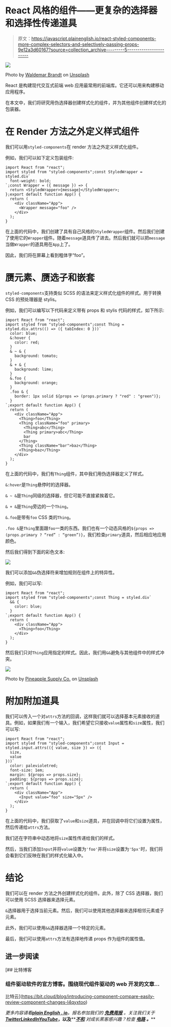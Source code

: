 # React 风格的组件——更复杂的选择器和选择性传递道具

> 原文：<https://javascript.plainenglish.io/react-styled-components-more-complex-selectors-and-selectively-passing-props-9e12a3d60167?source=collection_archive---------5----------------------->

![](img/198b16b5ea20154195d5e964e1e5193a.png)

Photo by [Waldemar Brandt](https://unsplash.com/@waldemarbrandt67w?utm_source=medium&utm_medium=referral) on [Unsplash](https://unsplash.com?utm_source=medium&utm_medium=referral)

React 是构建现代交互式前端 web 应用最常用的前端库。它还可以用来构建移动应用程序。

在本文中，我们将研究用伪选择器创建样式化的组件，并为其他组件创建样式化的包装器。

# 在 Render 方法之外定义样式组件

我们可以用`styled-components`在 render 方法之外定义样式化组件。

例如，我们可以如下定义包装组件:

```
import React from "react";
import styled from "styled-components";const StyledWrapper = styled.div`
  font-weight: bold;
`;const Wrapper = ({ message }) => {
  return <StyledWrapper>{message}</StyledWrapper>;
};export default function App() {
  return (
    <div className="App">
      <Wrapper message="foo" />
    </div>
  );
}
```

在上面的代码中，我们创建了具有自己风格的`StyledWrapper`组件。然后我们创建了使用它的`Wrapper`组件。随着`message`道具传了进去。然后我们就可以把`message`当做`Wrapper`的道具用在`App`上了。

因此，我们将在屏幕上看到粗体字“foo”。

# 赝元素、赝选子和嵌套

`styled-components`支持类似 SCSS 的语法来定义样式化组件的样式。用于转换 CSS 的预处理器是 stylis。

例如，我们可以编写以下代码来定义带有 props 和 stylis 代码的样式，如下所示:

```
import React from "react";
import styled from "styled-components";const Thing = styled.div.attrs(() => ({ tabIndex: 0 }))`
  color: blue;
  &:hover {
    color: red;
  }
  & ~ & {
    background: tomato;
  }
  & + & {
    background: lime;
  }
  &.foo {
    background: orange;
  }
  .foo & {
    border: 1px solid ${props => (props.primary ? "red" : "green")};
  }
`;export default function App() {
  return (
    <div className="App">
      <Thing>foo</Thing>
      <Thing className="foo" primary>
        <Thing>abc</Thing>
        <Thing primary>abc</Thing>
        bar
      </Thing>
      <Thing className="bar">baz</Thing>
      <Thing>baz</Thing>
    </div>
  );
}
```

在上面的代码中，我们有`Thing`组件，其中我们用伪选择器定义了样式。

`&:hover`是`Thing`悬停时的选择器。

`& ~ &`是`Thing`同级的选择器，但它可能不直接紧挨着它。

`& + &`是`Thing`旁边的一个`Thing`。

`&.foo`是带有`foo` CSS 类的`Thing`。

`.foo &`是`Thing`里面跟`foo`一类的东西。我们也有一个动态风格的`${props => (props.primary ? “red” : “green”)}`，我们检查`primary`道具，然后相应地应用颜色。

然后我们得到下面的彩色文本:

![](img/9ee9c1e510eac4538c315ec6a20288da.png)

我们可以添加`&&`伪选择符来增加规则在组件上的特异性。

例如，我们可以写:

```
import React from "react";
import styled from "styled-components";const Thing = styled.div`
  && {
    color: blue;
  }
`;export default function App() {
  return (
    <div className="App">
      <Thing>foo</Thing>
    </div>
  );
}
```

然后我们只对`Thing`应用指定的样式。因此，我们用`&&`避免与其他组件中的样式冲突。

![](img/322d95eccf57cd86405077304903599d.png)

Photo by [Pineapple Supply Co.](https://unsplash.com/@pineapple?utm_source=medium&utm_medium=referral) on [Unsplash](https://unsplash.com?utm_source=medium&utm_medium=referral)

# 附加附加道具

我们可以传入一个对`attrs`方法的回调，这样我们就可以选择基本元素接收的道具。例如，如果我们有一个输入，我们希望它只接收`value`属性和`size`属性，我们可以写:

```
import React from "react";
import styled from "styled-components";const Input = styled.input.attrs(({ value, size }) => ({
  size,
  value
}))`
  color: palevioletred;
  font-size: 1em;
  margin: ${props => props.size};
  padding: ${props => props.size};
`;export default function App() {
  return (
    <div className="App">
      <Input value="foo" size="5px" />
    </div>
  );
}
```

在上面的代码中，我们获取了`value`和`size`道具，并在回调中将它们设置为属性，然后传递给`attrs`方法。

我们还在字符串中动态地将`size`属性传递给我们的样式。

然后，当我们添加`Input`并将`value`设置为`'foo'`并将`size`设置为`'5px'`时，我们将会看到它们反映在我们的样式化输入中。

# 结论

我们可以在 render 方法之外创建样式化的组件。此外，除了 CSS 选择器，我们可以使用 SCSS 选择器来选择元素。

`&`选择器用于选择当前元素。然后，我们可以使用其他选择器来选择相邻元素或子元素。

此外，我们可以使用`&&`选择器选择一个特定的元素。

最后，我们可以使用`attrs`方法有选择地传递 props 作为组件的属性值。

## 进一步阅读

[](https://bit.cloud/blog/introducing-component-compare-easily-review-component-changes-l4qyxtoo) [## 比特博客

### 组件驱动软件的官方博客。围绕现代组件驱动的 web 开发的文章…

比特云](https://bit.cloud/blog/introducing-component-compare-easily-review-component-changes-l4qyxtoo) 

*更多内容请看*[***plain English . io***](https://plainenglish.io/)*。报名参加我们的* [***免费周报***](http://newsletter.plainenglish.io/) *。关注我们关于*[***Twitter***](https://twitter.com/inPlainEngHQ)[***LinkedIn***](https://www.linkedin.com/company/inplainenglish/)*[***YouTube***](https://www.youtube.com/channel/UCtipWUghju290NWcn8jhyAw)***，以及****[***不和***](https://discord.gg/GtDtUAvyhW) *对成长黑客感兴趣？检查* [***电路***](https://circuit.ooo/) ***。*****